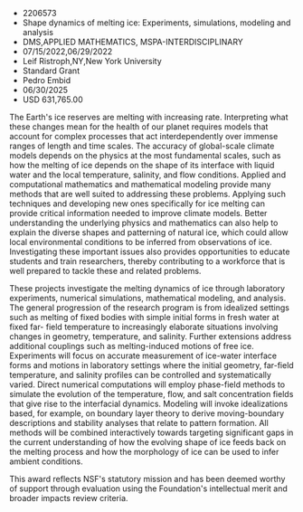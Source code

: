 
* 2206573
* Shape dynamics of melting ice: Experiments, simulations, modeling and analysis
* DMS,APPLIED MATHEMATICS, MSPA-INTERDISCIPLINARY
* 07/15/2022,06/29/2022
* Leif Ristroph,NY,New York University
* Standard Grant
* Pedro Embid
* 06/30/2025
* USD 631,765.00

The Earth's ice reserves are melting with increasing rate. Interpreting what
these changes mean for the health of our planet requires models that account for
complex processes that act interdependently over immense ranges of length and
time scales. The accuracy of global-scale climate models depends on the physics
at the most fundamental scales, such as how the melting of ice depends on the
shape of its interface with liquid water and the local temperature, salinity,
and flow conditions. Applied and computational mathematics and mathematical
modeling provide many methods that are well suited to addressing these problems.
Applying such techniques and developing new ones specifically for ice melting
can provide critical information needed to improve climate models. Better
understanding the underlying physics and mathematics can also help to explain
the diverse shapes and patterning of natural ice, which could allow local
environmental conditions to be inferred from observations of ice. Investigating
these important issues also provides opportunities to educate students and train
researchers, thereby contributing to a workforce that is well prepared to tackle
these and related problems.

These projects investigate the melting dynamics of ice through laboratory
experiments, numerical simulations, mathematical modeling, and analysis. The
general progression of the research program is from idealized settings such as
melting of fixed bodies with simple initial forms in fresh water at fixed far-
field temperature to increasingly elaborate situations involving changes in
geometry, temperature, and salinity. Further extensions address additional
couplings such as melting-induced motions of free ice. Experiments will focus on
accurate measurement of ice-water interface forms and motions in laboratory
settings where the initial geometry, far-field temperature, and salinity
profiles can be controlled and systematically varied. Direct numerical
computations will employ phase-field methods to simulate the evolution of the
temperature, flow, and salt concentration fields that give rise to the
interfacial dynamics. Modeling will invoke idealizations based, for example, on
boundary layer theory to derive moving-boundary descriptions and stability
analyses that relate to pattern formation. All methods will be combined
interactively towards targeting significant gaps in the current understanding of
how the evolving shape of ice feeds back on the melting process and how the
morphology of ice can be used to infer ambient conditions.

This award reflects NSF's statutory mission and has been deemed worthy of
support through evaluation using the Foundation's intellectual merit and broader
impacts review criteria.
